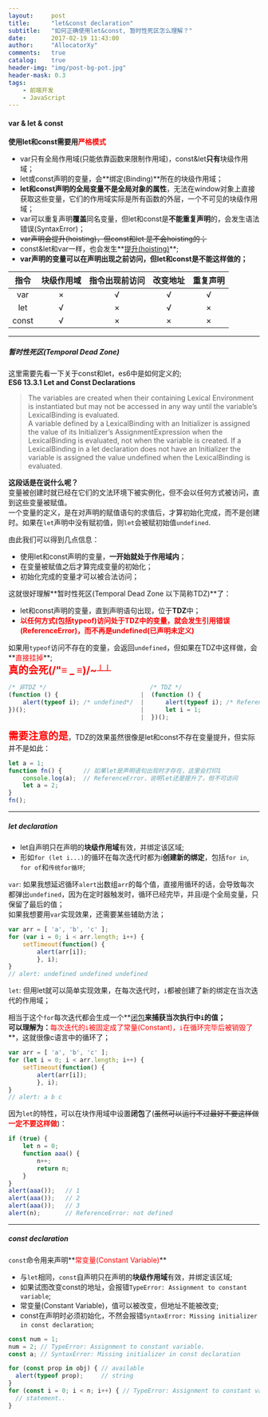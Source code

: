 ```yaml
---
layout:     post
title:      "let&const declaration"
subtitle:   "如何正确使用let&const, 暂时性死区怎么理解？"
date:       2017-02-19 11:43:00
author:     "AllocatorXy"
comments:   true
catalog:    true
header-img: "img/post-bg-pot.jpg"
header-mask: 0.3
tags:
    - 前端开发
    - JavaScript
---
```


#### var & let & const
**使用let和const需要用<font color="red">严格模式</font>**<br />

- var只有全局作用域(只能依靠函数来限制作用域)，const&let**只有**块级作用域；
- let或const声明的变量，会**绑定(Binding)**所在的块级作用域；
- **let和const声明的全局变量不是全局对象的属性**，无法在window对象上直接获取这些变量，它们的作用域实际是所有函数的外层，一个不可见的块级作用域；
- var可以重复声明**覆盖**同名变量，但let和const是**不能重复声明**的，会发生语法错误(SyntaxError)；
- ~~var声明会提升(hoisting)，但const和let 是不会hoisting的；~~
- const&let和var一样，也会发生**<a href="https://allocatorxy.github.io/2017/02/17/js-variable/" target="_blank">提升(hoisting)</a>**;
- **var声明的变量可以在声明出现之前访问，但let和const是不能这样做的；**

|  指令  |块级作用域|指令出现前访问|改变地址|重复声明|
| :----: | :------: |    :---:     | :----: |  :--:  |
|  var   |    ×     |      √       |    √   |    √   |
|  let   |    √     |      ×       |    √   |    ×   |
| const  |    √     |      ×       |    ×   |    ×   |

<hr />

##### 暂时性死区(Temporal Dead Zone)
这里需要先看一下关于const和let，es6中是如何定义的;<br />
**ES6 13.3.1 Let and Const Declarations**<br />
>The variables are created when their containing Lexical Environment is instantiated but may not be accessed in any way until the variable’s LexicalBinding is evaluated.<br />
>A variable defined by a LexicalBinding with an Initializer is assigned the value of its Initializer’s AssignmentExpression when the LexicalBinding is evaluated, not when the variable is created. If a LexicalBinding in a let declaration does not have an Initializer the variable is assigned the value undefined when the LexicalBinding is evaluated.<br />

**这段话是在说什么呢？**<br />
变量被创建时就已经在它们的文法环境下被实例化，但不会以任何方式被访问，直到这些变量被赋值。<br />
一个变量的定义，是在对声明的赋值语句的求值后，才算初始化完成，而不是创建时。如果在`let`声明中没有赋初值，则`let`会被赋初始值`undefined`.

由此我们可以得到几点信息：

- 使用let和const声明的变量，**一开始就处于作用域内**；
- 在变量被赋值之后才算完成变量的初始化；
- 初始化完成的变量才可以被合法访问；

这就很好理解**暂时性死区(Temporal Dead Zone 以下简称TDZ)**了：
- let和const声明的变量，直到声明语句出现，位于**TDZ**中；
- **<font color="red">以任何方式(包括typeof)访问处于TDZ中的变量，就会发生引用错误(ReferenceError)，而不再是undefined(已声明未定义)</font>**

如果用`typeof`访问不存在的变量，会返回`undefined`，但如果在TDZ中这样做，会**<font color="red">直接挂掉</font>**;<br />
**<font color="red" style="font-size: 20px;" >真的会死(/"≡ _ ≡)/~┴┴</font>**

```js
/* 非TDZ */                             /* TDZ */
(function () {                       |  (function () { 
    alert(typeof i); /* undefined*/  |      alert(typeof i); /* ReferenceError */
})();                                |      let i = 1;
                                     |  })();
```

**<font color="red" style="font-size: 20px;" >需要注意的是</font>**，TDZ的效果虽然很像是let和const不存在变量提升，但实际并不是如此：

```js
let a = 1;
function fn() {      // 如果let是声明语句出现时才存在，这里会打印1
    console.log(a);  // ReferenceError，说明let还是提升了，但不可访问
    let a = 2;
}
fn();
```
<hr />

##### let declaration
- let自声明只在声明的**块级作用域**有效，并绑定该区域;
- 形如`for (let i...)`的循环在每次迭代时都为i**创建新的绑定**，包括`for in`, `for of`和`传统for循环`;

`var`: 如果我想延迟循环`alert`出数组`arr`的每个值，直接用循环的话，会导致每次都弹出`undefined`，因为在定时器触发时，循环已经完毕，并且i是个全局变量，只保留了最后的值；<br />
如果我想要用`var`实现效果，还需要某些辅助方法；

```js
var arr = [ 'a', 'b', 'c' ];
for (var i = 0; i < arr.length; i++) {
    setTimeout(function() {
        alert(arr[i]);
        }, i);
}
// alert: undefined undefined undefined
```

`let`: 但用let就可以简单实现效果，在每次迭代时，`i`都被创建了新的绑定在当次迭代的作用域；<br />

相当于这个`for`每次迭代都会生成一个**<a href="https://allocatorxy.github.io/2017/02/15/js-closure/" target="_blank">闭包</a>**来捕获当次执行中`i`的值；<br />
可以理解为：**<font color="red">每次迭代的`i`被固定成了常量(Constant)，`i`在循环完毕后被销毁了</font>**，这就很像c语言中的循环了；

```js
var arr = [ 'a', 'b', 'c' ];
for (let i = 0; i < arr.length; i++) {
    setTimeout(function() {
        alert(arr[i]);
        }, i);
}
// alert: a b c
```

因为`let`的特性，可以在块作用域中设置**闭包**了(~~虽然可以运行不过最好不要这样做~~**<font color="red">一定不要这样做</font>**)：

```js
if (true) {
    let n = 0;
    function aaa() {
        n++;
        return n;
    }
}
alert(aaa());   // 1
alert(aaa());   // 2
alert(aaa());   // 3
alert(n);       // ReferenceError: not defined
```
<hr />

##### const declaration
`const`命令用来声明**<font color="red">常变量(Constant Variable)</font>**<br />

- 与`let`相同，`const`自声明只在声明的**块级作用域**有效，并绑定该区域;
- 如果试图改变const的地址，会报错`TypeError: Assignment to constant variable`;
- 常变量(Constant Variable)，值可以被改变，但地址不能被改变;
- const在声明时必须初始化，不然会报错`SyntaxError: Missing initializer in const declaration`;

```js
const num = 1;
num = 2; // TypeError: Assignment to constant variable.
const a; // SyntaxError: Missing initializer in const declaration

for (const prop in obj) { // available
  alert(typeof prop);     // string
}
for (const i = 0; i < n; i++) { // TypeError: Assignment to constant variable.
  // statement..
}
```
